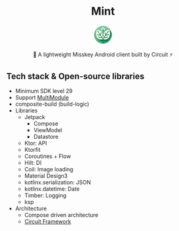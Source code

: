 <h1 align="center">Mint</h1>

<p align="center">
<img width="10%"  src="./assset/ic_main_icon.webp">
<p align="center">🌿 A lightweight Misskey Android client built by Circuit ⚡️</p>
</p>

## Tech stack & Open-source libraries

- Minimum SDK level 29
- Support [MultiModule](https://developer.android.com/topic/modularization)
- composite-build (build-logic)
- Libraries
    - Jetpack
        - Compose
        - ViewModel
        - Datastore
    - Ktor: API
    - Ktorfit
    - Coroutines + Flow
    - Hilt: DI
    - Coil: Image loading
    - Material Design3
    - kotlinx.serialization: JSON
    - kotlinx.datetime: Date
    - Timber: Logging
    - ksp
- Architecture
    - Compose driven architecture
    - [Circuit Framework](https://slackhq.github.io/circuit/)
